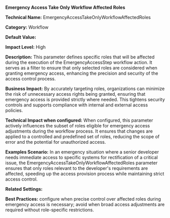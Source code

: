 **Emergency Access Take Only Workflow Affected Roles**

**Technical Name:** EmergencyAccessTakeOnlyWorkflowAffectedRoles

**Category:** Workflow

**Default Value:**

**Impact Level:** High

**Description:**
This parameter defines specific roles that will be affected during the execution of the EmergencyAccessStep workflow action. It serves as a filter to ensure that only selected roles are considered when granting emergency access, enhancing the precision and security of the access control process.

**Business Impact:**
By accurately targeting roles, organizations can minimize the risk of unnecessary access rights being granted, ensuring that emergency access is provided strictly where needed. This tightens security controls and supports compliance with internal and external access policies.

**Technical Impact when configured:**
When configured, this parameter actively influences the subset of roles eligible for emergency access adjustments during the workflow process. It ensures that changes are applied to a controlled and predefined set of roles, reducing the scope of error and the potential for unauthorized access.

**Examples Scenario:**
In an emergency situation where a senior developer needs immediate access to specific systems for rectification of a critical issue, the EmergencyAccessTakeOnlyWorkflowAffectedRoles parameter ensures that only roles relevant to the developer's requirements are affected, speeding up the access provision process while maintaining strict access control.

**Related Settings:**

**Best Practices:** configure when precise control over affected roles during emergency access is necessary; avoid when broad access adjustments are required without role-specific restrictions.